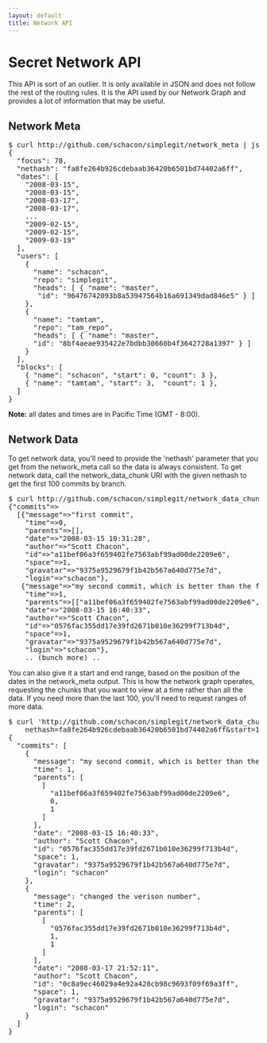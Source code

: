 ```yaml
---
layout: default
title: Network API
---
```


# Secret Network API #

This API is sort of an outlier.  It is only available in JSON and does not follow the rest of the routing rules.  It is the API used by our Network Graph and provides a lot of information that may be useful.

## Network Meta ##

<pre class="terminal">
$ curl http://github.com/schacon/simplegit/network_meta | jsonpretty
{
  "focus": 78,
  "nethash": "fa8fe264b926cdebaab36420b6501bd74402a6ff",
  "dates": [
    "2008-03-15",
    "2008-03-15",
    "2008-03-17",
    "2008-03-17",
    ...
    "2009-02-15",
    "2009-02-15",
    "2009-03-19"
  ],
  "users": [
    {
      "name": "schacon",
      "repo": "simplegit",
      "heads": [ { "name": "master",
       "id": "96476742093b8a53947564b16a691349dad846e5" } ]
    },
    {
      "name": "tamtam",
      "repo": "tam_repo",
      "heads": [ { "name": "master",
 	  "id": "8bf4aeae935422e7bdbb30660b4f3642728a1397" } ]
    }
  ],
  "blocks": [
    { "name": "schacon", "start": 0, "count": 3 },
    { "name": "tamtam", "start": 3,  "count": 1 },
  ]
}
</pre>

**Note:** all dates and times are in Pacific Time (GMT - 8:00).

## Network Data ##

To get network data, you'll need to provide the 'nethash' parameter that you get from the network\_meta call so the data is always consistent.  To get network data, call the network\_data\_chunk URI with the given nethash to get the first 100 commits by branch.

<pre class="terminal">
$ curl http://github.com/schacon/simplegit/network_data_chunk?nethash=fa8fe264b926cdebaab36420b6501bd74402a6ff
{"commits"=>
  [{"message"=>"first commit",
    "time"=>0,
    "parents"=>[],
    "date"=>"2008-03-15 10:31:28",
    "author"=>"Scott Chacon",
    "id"=>"a11bef06a3f659402fe7563abf99ad00de2209e6",
    "space"=>1,
    "gravatar"=>"9375a9529679f1b42b567a640d775e7d",
    "login"=>"schacon"},
   {"message"=>"my second commit, which is better than the first",
    "time"=>1,
    "parents"=>[["a11bef06a3f659402fe7563abf99ad00de2209e6", 0, 1]],
    "date"=>"2008-03-15 16:40:33",
    "author"=>"Scott Chacon",
    "id"=>"0576fac355dd17e39fd2671b010e36299f713b4d",
    "space"=>1,
    "gravatar"=>"9375a9529679f1b42b567a640d775e7d",
    "login"=>"schacon"},
	.. (bunch more) ..
</pre>
You can also give it a start and end range, based on the position of the dates in the network\_meta output.  This is how the network graph operates, requesting the chunks that you want to view at a time rather than all the data.  If you need more than the last 100, you'll need to request ranges of more data.

<pre class="terminal">
$ curl 'http://github.com/schacon/simplegit/network_data_chunk?
	nethash=fa8fe264b926cdebaab36420b6501bd74402a6ff&start=1&end=2'
{
  "commits": [
    {
      "message": "my second commit, which is better than the first",
      "time": 1,
      "parents": [
        [
          "a11bef06a3f659402fe7563abf99ad00de2209e6",
          0,
          1
        ]
      ],
      "date": "2008-03-15 16:40:33",
      "author": "Scott Chacon",
      "id": "0576fac355dd17e39fd2671b010e36299f713b4d",
      "space": 1,
      "gravatar": "9375a9529679f1b42b567a640d775e7d",
      "login": "schacon"
    },
    {
      "message": "changed the verison number",
      "time": 2,
      "parents": [
        [
          "0576fac355dd17e39fd2671b010e36299f713b4d",
          1,
          1
        ]
      ],
      "date": "2008-03-17 21:52:11",
      "author": "Scott Chacon",
      "id": "0c8a9ec46029a4e92a428cb98c9693f09f69a3ff",
      "space": 1,
      "gravatar": "9375a9529679f1b42b567a640d775e7d",
      "login": "schacon"
    }
  ]
}
</pre>
